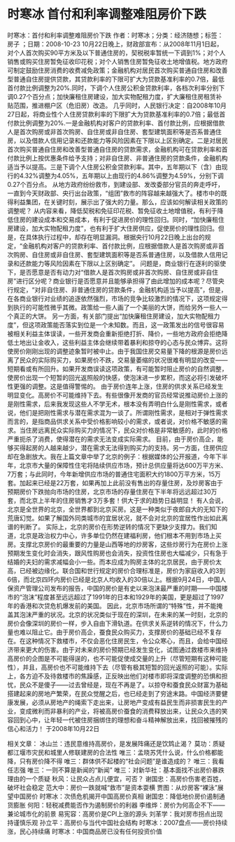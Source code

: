 # 时寒冰  首付和利率调整难阻房价下跌

时寒冰：首付和利率调整难阻房价下跌
作者：时寒冰；分类：经济随想；标签：房子 ；日期：2008-10-23
10月22日晚上，财政部宣布：从2008年11月1日起，对个人首次购买90平方米及以下普通住房的，契税税率暂统一下调到1%；对个人销售或购买住房暂免征收印花税；对个人销售住房暂免征收土地增值税。地方政府可制定鼓励住房消费的收费减免政策；金融机构对居民首次购买普通自住房和改善型普通自住房提供贷款，其贷款利率的下限可扩大为贷款基准利率的0.7倍，最低首付款比例调整为20%.同时，下调个人住房公积金贷款利率，各档次利率分别下调0.27个百分点；加快廉租住房建设，加大实物配租力度，扩大廉租住房租赁补贴范围，推进棚户区（危旧房）改造。
几乎同时，人民银行决定：自2008年10月27日起，将商业性个人住房贷款利率的下限扩大为贷款基准利率的0.7倍；最低首付款比例调整为20%.一是金融机构对客户的贷款利率、首付款比例，应根据借款人是首次购房或非首次购房、自住房或非自住房、套型建筑面积等是否系普通住房，以及借款人信用记录和还款能力等风险因素在下限以上区别确定。二是对居民首次购买普通自住房和改善型普通自住房的贷款需求，金融机构可在贷款利率和首付款比例上按优惠条件给予支持；对非自住房、非普通住房的贷款条件，金融机构适当予以提高。三是下调个人住房公积金贷款利率。其中，五年期以下（含）由现行的4.32%调整为4.05%，五年期以上由现行的4.86%调整为4.59%，分别下调0.27个百分点。
从地方政府纷纷救市，到建设部、发改委部分官员的奔走呼吁，一直到今天财政部、央行出台政策，“组团”救市的阵容越来越强大了。楼市中的既得利益集团，在关键时刻，展示出了强大的力量。那么，应该如何解读相关政策的调整呢？
从内容来看，降低契税和免征印花税、暂免征收土地增值税，有利于降低住房的建设成本和交易成本，有利于促进房价的理性回归。同时，“加快廉租住房建设，加大实物配租力度”，也有利于扩大住房供应，促使房价的理性回归。但是，在具体执行过程中，却存在明显漏洞。根据央行10月22日晚上出台的规定，“金融机构对客户的贷款利率、首付款比例，应根据借款人是首次购房或非首次购房、自住房或非自住房、套型建筑面积等是否系普通住房，以及借款人信用记录和还款能力等风险因素在下限以上区别确定”。
问题是，商业银行在逐利的驱使下，是否愿意是否有动力对“借款人是首次购房或非首次购房、自住房或非自住房”进行区分呢？商业银行是否愿意并且能够承担得了由此增加的成本呢？尽管央行规定，“对非自住房、非普通住房的贷款条件，金融机构适当予以提高”，但是，在各商业银行对业绩的追逐依然强烈，市场的竞争比较激烈的情况下，这项规定得到执行的可能性微乎其微。政策给一些人画了一个美丽的大饼，而给另外一些人一个真正的大饼。
另一方面，有关部门提出“加快廉租住房建设，加大实物配租力度”，但这项政策能否落实到位是一个未知数。而且，这一政策发出的信号很容易被相关利益主体误读，一些开发商会重新拒绝打折、降价，一些地方政府会拒绝降低土地出让金收入，这些利益主体会继续带着暴利和掠夺的心态与民众博弈。这将使房价刚刚出现的调整迹象暂时被中止。由于我国住房交易量下降的根源是房价远离了民众的实际购买力，如果房价不跌，交易量萎缩的状况很难有明显的改变——短期看或有所回升。如果开发商误读这项政策，有可能暂时阻止房价的自然调整，使房价出现一个短暂的回光返照般的快感，使泡沫进一步累积，而这必将引发破坏性更强的调整。这是值得警惕的。
由于房价连年上涨，住房的供求关系已经发生明显变化。高房价不可能维持下去。有些很像开发商的官员经常说推动房价上涨的是刚性需求，后来我发现这些人不学无术，根本没有弄明白什么是刚性需求，或者说，他们是把刚性需求与潜在需求混为一谈了。所谓刚性需求，是相对于弹性需求而言的，是指商品供求关系中受价格影响较小的需求，或者说，对价格不敏感的需求。当住房远离民众实际购买力的情况下，民众对价格是非常敏感的，此时的价格严重扼杀了消费，使得潜在的需求无法变成实际需求。
目前，由于房价高企，能够买得起房的人越来越少，潜在需求无法得到购买力的支持。另一方面，住房供应却在急剧放大。我在上篇文章中举了北京的例子：根据媒体的公开报道，今年下半年，北京市大量的保障性住宅将陆续供应市场，预计总供应量将达600万平方米、7万套；与此同时，今年新增供应市场的普通住宅面积大约1800万平方米，15万套。加起来已经是22万套，如果再加上此前没有售出的存量住房，及炒房客由于预期房价下跌抛向市场的住房，北京市场的存量住房在下半年将远远超过30万套，而北京上半年的住房销售才3万多套！供大于求的趋势日益明显！
有人会说，北京是全世界的北京，全世界都到北京买房。这是一种类似于夜郎自大的无知下的荒唐幻觉。如果了解国外同类城市的宜居状况，就不会对北京的宜居性作出如此离谱的判断了。
实际上，北京的房价在形势逆转的情况下更缺少支撑力。我们知道，北京是政治权力中心，许多单位仍然在建福利房，他们根本不用到市场上买房。支撑北京房价的最重要的力量是山西等地的炒房客，这些炒房行为在房价上涨预期发生变化时会消失，跟风性购房也会消失，投资性住房也大幅减少，只有急于结婚的夫妇的需求减幅会小一些。而本应成为购房主体的北京居民，由于房价太高，已经被边缘化。联合国和世行规定的房价合理标准是，房价为家庭收入的3到6倍，而北京四环内房价已经是北京人均收入的30倍以上。根据9月24日，中国人保资产管理公司发布的报告，中国的房价是有史以来泡沫最严重的时期——中国楼市的“泡沫”程度甚至远远超过了1991年的日本和1929年的美国，更是超过了1997年的香港和次贷危机爆发前的美国。
因此，北京市场所谓的“特殊”性，并不能掩盖其泡沫严重的状况。北京的状况类似于现在的深圳，在未来的某一时刻，北京的房价会像深圳的房价一样，步入自由下滑轨道。在供求关系逆转的情况下，什么力量也难以阻止它。由于房价高企，蚕食民众购买力，支撑房价的基础已经不复存在。在这种情况下救楼市，不仅会恶化住房民生，令公众寒心，而且，会给中国经济带来更大的伤害。由于对未来的房价预期已经发生变化，试图通过救楼市来维持高房价的企图是不可能得逞的，也不可能促使成交量的上升（尽管短期有这种可能性），并且，高房价也不可能维持下去（尽管有极其短暂的回光返照的可能）。实际上，各方迫不及待救楼市的焦躁感，正反映出他们对楼市即将深度调整的恐惧和担忧，民众不是傻子——过去曾经是，现在不再是了。以掠夺和蚕食民众财富为基础搭建起来的房地产繁荣，在民众觉醒之后，也已经走到了穷途末路。中国经济要健康发展，必须从房地产的绳索下走出来，让房地产变成有益民生而非损害民生的产业，变成微利而非暴利的产业，将被高房价蚕食的消费释放出来，让民众久违的笑容回到心中，让年轻一代被住房捆绑住的理想和奋斗精神解放出来，找回被摧残的信心和活力！
于2008年10月22日

相关文章：
冰山兰：违民意维持高房价，是发展阵痛还是饮鸩止渴？
莫功：质疑都江堰市灾民和城里人修联建房的合法性
唯三：孟晓苏凭什么说，什么价格都能降，只有房价降不得
唯三：群体供不起楼的“社会问题”是谁造成的？
唯三：我看任志强
唯三：一则不算是新闻的“新闻”
唯三：对新华社：基本面找不出房价暴跌理由的一个质疑
秋风：让民众占点儿便宜，可否？
谢国忠：高房价伤害老百姓，破坏社会稳定
范大中：房价一跌就喊“救市”是资本耍横
贾图：从炒房客“裸泳”展望中国房价
时寒冰：次债危机揭开中国高房价真相
谢国忠：降低地价房价遏制通货膨胀
何阳：轻税减费能否作为遏制房价的利器
李维烨：房价为何高企不下——兼论城市化的前景
易宪容：高房价是CPI上涨的源头
刘革学：我对房市拐点出现持谨慎乐观
孙立平：高房价与当代中国社会结构
时寒冰：2007盘点——房价持续涨，民心持续痛
时寒冰：中国商品房已没有任何投资价值